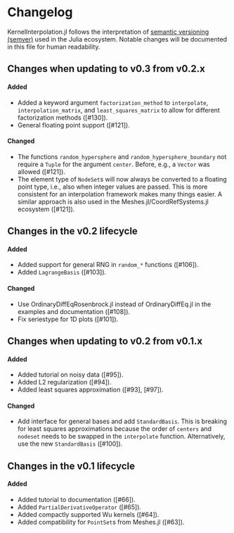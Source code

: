 # Changelog

KernelInterpolation.jl follows the interpretation of
[semantic versioning (semver)](https://julialang.github.io/Pkg.jl/dev/compatibility/#Version-specifier-format-1)
used in the Julia ecosystem. Notable changes will be documented in this file
for human readability.

## Changes when updating to v0.3 from v0.2.x

#### Added

- Added a keyword argument `factorization_method` to `interpolate`, `interpolation_matrix`,
  and `least_squares_matrix` to allow for different factorization methods ([#130]).
- General floating point support ([#121]).

#### Changed

- The functions `random_hypersphere` and `random_hypersphere_boundary` not require a `Tuple` for
  the argument `center`. Before, e.g., a `Vector` was allowed ([#121]).
- The element type of `NodeSet`s will now always be converted to a floating point type, i.e., also when
  integer values are passed. This is more consistent for an interpolation framework makes many things easier.
  A similar approach is also used in the Meshes.jl/CoordRefSystems.jl ecosystem ([#121]).

## Changes in the v0.2 lifecycle

#### Added

- Added support for general RNG in `random_*` functions ([#106]).
- Added `LagrangeBasis` ([#103]).

#### Changed

- Use OrdinaryDiffEqRosenbrock.jl instead of OrdinaryDiffEq.jl in the examples and documentation ([#108]).
- Fix seriestype for 1D plots ([#101]).

## Changes when updating to v0.2 from v0.1.x

#### Added

- Added tutorial on noisy data ([#95]).
- Added L2 regularization ([#94]).
- Added least squares approximation ([#93], [#97]).

#### Changed

- Add interface for general bases and add `StandardBasis`. This is breaking for least squares approximations because
  the order of `centers` and `nodeset` needs to be swapped in the `interpolate` function. Alternatively, use the new
  `StandardBasis` ([#100]).

## Changes in the v0.1 lifecycle

#### Added

- Added tutorial to documentation ([#66]).
- Added `PartialDerivativeOperator` ([#65]).
- Added compactly supported Wu kernels ([#64]).
- Added compatibility for `PointSet`s  from Meshes.jl ([#63]).

